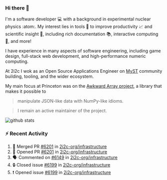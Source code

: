 ### Hi there 👋 

I'm a software developer 💻 with a background in experimental nuclear physics :atom:. My interest lies in tools :wrench: to improve productivity :chart_with_upwards_trend: and scientific insight :telescope:, including rich documentation 📚, interactive computing 🧮, and more! 

I have experience in many aspects of software engineering, including game design, full-stack web development, and high-performance numeric computing. 

At 2i2c I wok as an Open Source Applications Engineer on [MyST](https://github.com/jupyter-book/mystmd) community building, tooling, and the wider ecosystem. 

My main focus at Princeton was on the [Awkward Array project](awkward-array.org/), a library that makes it possible to 
> manipulate JSON-like data with NumPy-like idioms.

> I remain an active maintainer of the project. 

![github stats](https://github-readme-stats.vercel.app/api?username=agoose77&show_icons=true&hide_rank=true&hide_title=true&bg_color=30,e76445,904e95&text_color=efe3ec&icon_color=efe3ec)
<!--
**agoose77/agoose77** is a ✨ _special_ ✨ repository because its `README.md` (this file) appears on your GitHub profile.

Here are some ideas to get you started:

- 🔭 I’m currently working on ...
- 🌱 I’m currently learning ...
- 👯 I’m looking to collaborate on ...
- 🤔 I’m looking for help with ...
- 💬 Ask me about ...
- 📫 How to reach me: ...
- 😄 Pronouns: ...
- ⚡ Fun fact: ...
-->

### :zap: Recent Activity

<!--START_SECTION:activity-->
1. 🎉 Merged PR [#6201](https://github.com/2i2c-org/infrastructure/pull/6201) in [2i2c-org/infrastructure](https://github.com/2i2c-org/infrastructure)
2. 💪 Opened PR [#6201](https://github.com/2i2c-org/infrastructure/pull/6201) in [2i2c-org/infrastructure](https://github.com/2i2c-org/infrastructure)
3. 🗣 Commented on [#6149](https://github.com/2i2c-org/infrastructure/issues/6149#issuecomment-2963207352) in [2i2c-org/infrastructure](https://github.com/2i2c-org/infrastructure)
4. 🔒 Closed issue [#6199](https://github.com/2i2c-org/infrastructure/issues/6199) in [2i2c-org/infrastructure](https://github.com/2i2c-org/infrastructure)
5. ❗ Opened issue [#6199](https://github.com/2i2c-org/infrastructure/issues/6199) in [2i2c-org/infrastructure](https://github.com/2i2c-org/infrastructure)
<!--END_SECTION:activity-->

